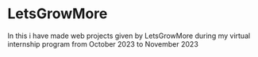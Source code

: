 # LetsGrowMore
In this i have made web projects given by LetsGrowMore during my virtual internship program from October 2023 to November 2023
